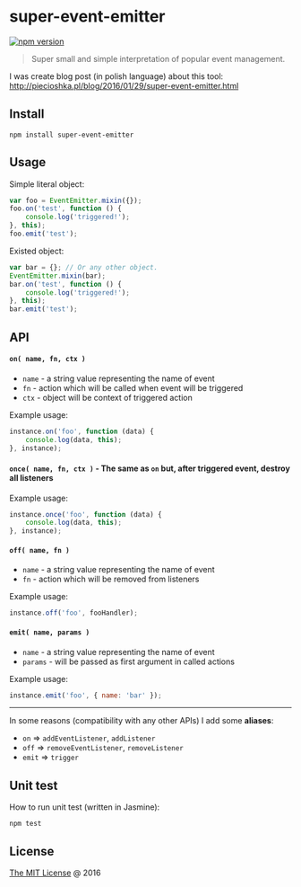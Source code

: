 # super-event-emitter

[![npm version](https://badge.fury.io/js/super-event-emitter.svg)](https://badge.fury.io/js/super-event-emitter)

> Super small and simple interpretation of popular event management.

I was create blog post (in polish language) about this tool: http://piecioshka.pl/blog/2016/01/29/super-event-emitter.html

## Install

```
npm install super-event-emitter
```

## Usage

Simple literal object:

```javascript
var foo = EventEmitter.mixin({});
foo.on('test', function () {
    console.log('triggered!');
}, this);
foo.emit('test');
```

Existed object: 

```javascript
var bar = {}; // Or any other object.
EventEmitter.mixin(bar);
bar.on('test', function () {
    console.log('triggered!');
}, this);
bar.emit('test');
```

## API

#### `on( name, fn, ctx )`

 * `name` - a string value representing the name of event
 * `fn` - action which will be called when event will be triggered
 * `ctx` - object will be context of triggered action

Example usage:

```javascript
instance.on('foo', function (data) {
    console.log(data, this);
}, instance);
```

#### `once( name, fn, ctx )` - The same as `on` but, after triggered event, destroy all listeners

Example usage:

```javascript
instance.once('foo', function (data) {
    console.log(data, this);
}, instance);
```

#### `off( name, fn )`

 * `name` - a string value representing the name of event
 * `fn` - action which will be removed from listeners
 
Example usage:

```javascript
instance.off('foo', fooHandler);
```

#### `emit( name, params )`

 * `name` - a string value representing the name of event
 * `params` - will be passed as first argument in called actions

Example usage:

```javascript
instance.emit('foo', { name: 'bar' });
```

---

In some reasons (compatibility with any other APIs) I add some **aliases**:
 
 * `on` => `addEventListener`, `addListener`
 * `off` => `removeEventListener`, `removeListener`
 * `emit` => `trigger`

## Unit test

How to run unit test (written in Jasmine):

```
npm test
```

## License

[The MIT License](http://piecioshka.mit-license.org) @ 2016
